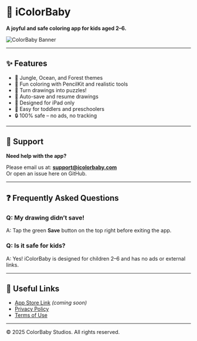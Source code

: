 # 🎨 iColorBaby

**A joyful and safe coloring app for kids aged 2–6.**

![ColorBaby Banner](https://your-image-link-here.com/banner.png)

---

## ✨ Features

- 🐯 Jungle, Ocean, and Forest themes
- 🎨 Fun coloring with PencilKit and realistic tools
- 🧩 Turn drawings into puzzles!
- 💾 Auto-save and resume drawings
- 📱 Designed for iPad only
- 👶 Easy for toddlers and preschoolers
- 🔒 100% safe – no ads, no tracking

---

## 📲 Support

**Need help with the app?**

Please email us at: **[support@icolorbaby.com](mailto:marscobruno@gmail.com)**  
Or open an issue here on GitHub.

---

## ❓ Frequently Asked Questions

### Q: My drawing didn’t save!
A: Tap the green **Save** button on the top right before exiting the app.

### Q: Is it safe for kids?
A: Yes! iColorBaby is designed for children 2–6 and has no ads or external links.

---

## 🔗 Useful Links

- [App Store Link](https://apps.apple.com/app/idXXXXXXXXX) *(coming soon)*
- [Privacy Policy](https://github.com/ma1rius/icolorbaby/blob/main/GPDR%20PRIVACY%20POLCY)
- [Terms of Use](https://github.com/ma1rius/icolorbaby/blob/main/TERMS%20%26%20CONDITIONS)

---

© 2025 ColorBaby Studios. All rights reserved.
